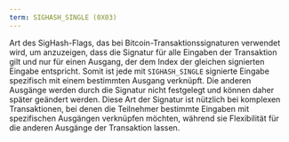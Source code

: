 ```yaml
---
term: SIGHASH_SINGLE (0X03)
---
```


Art des SigHash-Flags, das bei Bitcoin-Transaktionssignaturen verwendet wird, um anzuzeigen, dass die Signatur für alle Eingaben der Transaktion gilt und nur für einen Ausgang, der dem Index der gleichen signierten Eingabe entspricht. Somit ist jede mit `SIGHASH_SINGLE` signierte Eingabe spezifisch mit einem bestimmten Ausgang verknüpft. Die anderen Ausgänge werden durch die Signatur nicht festgelegt und können daher später geändert werden. Diese Art der Signatur ist nützlich bei komplexen Transaktionen, bei denen die Teilnehmer bestimmte Eingaben mit spezifischen Ausgängen verknüpfen möchten, während sie Flexibilität für die anderen Ausgänge der Transaktion lassen.